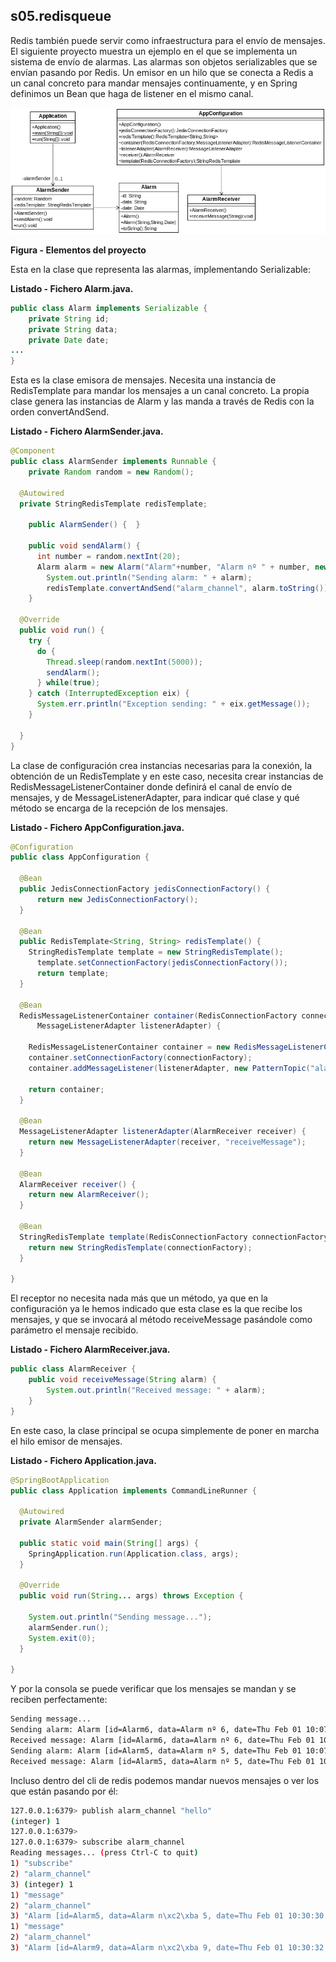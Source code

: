 ## s05.redisqueue

Redis también puede servir como infraestructura para el envío de mensajes. El siguiente proyecto muestra un ejemplo en el que se implementa un sistema de envío de alarmas. Las alarmas son objetos serializables que se envían pasando por Redis. Un emisor en un hilo que se conecta a Redis a un canal concreto para mandar mensajes continuamente, y en Spring definimos un Bean que haga de listener en el mismo canal. 

![Elementos del proyecto](s05.redisqueue.png)

**Figura - Elementos del proyecto**


Esta en la clase que representa las alarmas, implementando Serializable:

**Listado - Fichero Alarm.java.**

```java
public class Alarm implements Serializable {
	private String id;
	private String data;
	private Date date;
...
}
```

Esta es la clase emisora de mensajes. Necesita una instancia de RedisTemplate para mandar los mensajes a un canal concreto. La propia clase genera las instancias de Alarm y las manda a través de Redis con la orden convertAndSend.

**Listado - Fichero AlarmSender.java.**

```java
@Component
public class AlarmSender implements Runnable {
    private Random random = new Random();
    
  @Autowired
  private StringRedisTemplate redisTemplate;

    public AlarmSender() {  }

    public void sendAlarm() {
      int number = random.nextInt(20);
      Alarm alarm = new Alarm("Alarm"+number, "Alarm nº " + number, new Date());
        System.out.println("Sending alarm: " + alarm);
        redisTemplate.convertAndSend("alarm_channel", alarm.toString());
    }

  @Override
  public void run() {
    try {
      do {
        Thread.sleep(random.nextInt(5000));
        sendAlarm();
      } while(true);
    } catch (InterruptedException eix) {
      System.err.println("Exception sending: " + eix.getMessage());
    }
    
  }
}
```

La clase de configuración crea instancias necesarias para la conexión, la obtención de un RedisTemplate y en este caso, necesita crear instancias de RedisMessageListenerContainer donde definirá el canal de envío de mensajes, y de MessageListenerAdapter, para indicar qué clase y qué método se encarga de la recepción de los mensajes.

**Listado - Fichero AppConfiguration.java.**

```java
@Configuration
public class AppConfiguration {
  
  @Bean
  public JedisConnectionFactory jedisConnectionFactory() {
      return new JedisConnectionFactory();
  }
   
  @Bean
  public RedisTemplate<String, String> redisTemplate() {
    StringRedisTemplate template = new StringRedisTemplate();
      template.setConnectionFactory(jedisConnectionFactory());
      return template;
  }

  @Bean
  RedisMessageListenerContainer container(RedisConnectionFactory connectionFactory,
      MessageListenerAdapter listenerAdapter) {

    RedisMessageListenerContainer container = new RedisMessageListenerContainer();
    container.setConnectionFactory(connectionFactory);
    container.addMessageListener(listenerAdapter, new PatternTopic("alarm_channel"));

    return container;
  }

  @Bean
  MessageListenerAdapter listenerAdapter(AlarmReceiver receiver) {
    return new MessageListenerAdapter(receiver, "receiveMessage");
  }

  @Bean
  AlarmReceiver receiver() {
    return new AlarmReceiver();
  }

  @Bean
  StringRedisTemplate template(RedisConnectionFactory connectionFactory) {
    return new StringRedisTemplate(connectionFactory);
  }
  
}
```

El receptor no necesita nada más que un método, ya que en la configuración ya le hemos indicado que esta clase es la que recibe los mensajes, y que se invocará al método receiveMessage pasándole como parámetro el mensaje recibido.

**Listado - Fichero AlarmReceiver.java.**

```java
public class AlarmReceiver {
	public void receiveMessage(String alarm) {
		System.out.println("Received message: " + alarm);
	}
}
```

En este caso, la clase principal se ocupa simplemente de poner en marcha el hilo emisor de mensajes.

**Listado - Fichero Application.java.**

```java
@SpringBootApplication
public class Application implements CommandLineRunner {

  @Autowired 
  private AlarmSender alarmSender;

  public static void main(String[] args) {
    SpringApplication.run(Application.class, args);
  }

  @Override
  public void run(String... args) throws Exception {
    
    System.out.println("Sending message...");
    alarmSender.run();
    System.exit(0);
  }

}
```

Y por la consola se puede verificar que los mensajes se mandan y se reciben perfectamente:


```bash
Sending message...
Sending alarm: Alarm [id=Alarm6, data=Alarm nº 6, date=Thu Feb 01 10:07:05 CET 2018]
Received message: Alarm [id=Alarm6, data=Alarm nº 6, date=Thu Feb 01 10:07:05 CET 2018]
Sending alarm: Alarm [id=Alarm5, data=Alarm nº 5, date=Thu Feb 01 10:07:09 CET 2018]
Received message: Alarm [id=Alarm5, data=Alarm nº 5, date=Thu Feb 01 10:07:09 CET 2018]
```

Incluso dentro del cli de redis podemos mandar nuevos mensajes o ver los que están pasando por él:

```bash
127.0.0.1:6379> publish alarm_channel "hello"
(integer) 1
127.0.0.1:6379> 
127.0.0.1:6379> subscribe alarm_channel
Reading messages... (press Ctrl-C to quit)
1) "subscribe"
2) "alarm_channel"
3) (integer) 1
1) "message"
2) "alarm_channel"
3) "Alarm [id=Alarm5, data=Alarm n\xc2\xba 5, date=Thu Feb 01 10:30:30 CET 2018]"
1) "message"
2) "alarm_channel"
3) "Alarm [id=Alarm9, data=Alarm n\xc2\xba 9, date=Thu Feb 01 10:30:32 CET 2018]"
```
